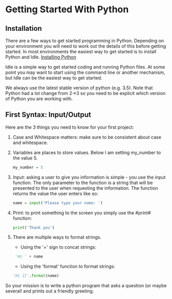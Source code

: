 # Getting Started With Python

## Installation
There are a few ways to get started programming in Python. Depending on your
environment you will need to work out the details of this before getting
started. In most environments the easiest way to get started is to install
Python and Idle.
[Installing Python](https://www.python.org/downloads/)

Idle is a simple way to get started coding and running Python files. At some
point you may want to start using the command line or another mechanism, but
Idle can be the easiest way to get started.

We always use the latest stable version of python (e.g. 3.5). Note that Python
had a lot change from 2->3 so you need to be explicit which version of Python
you are working with.

## First Syntax: Input/Output
Here are the 3 things you need to know for your first project:
1. Case and Whitespace matters:  make sure to be consistent about case
   and whitespace.
2. Variables are places to store values. Below I am setting my_number to
   the value 5.
   ```python
   my_number = 5
   ```
3. Input: asking a user to give you information is simple - you use the
   input function.  The only parameter to the function is a string that
   will be presented to the user when requesting the information.  The
   function returns the value the user enters like so:
   ```python
   name = input('Please type your name: ')
   ```
4. Print: to print something to the screen you simply use the #print#
   function:
   ```python
   print('Thank you')
   ```
5. There are multiple ways to format strings.
    * Using the '+' sign to concat strings:
   ```python
    'Hi ' + name
    ```

    * Using the 'format' function to format strings:
    ```python
    'Hi {}'.format(name)
    ```

So your mission is to write a python program that asks a question (or maybe
several! and prints out a friendly greeting.
